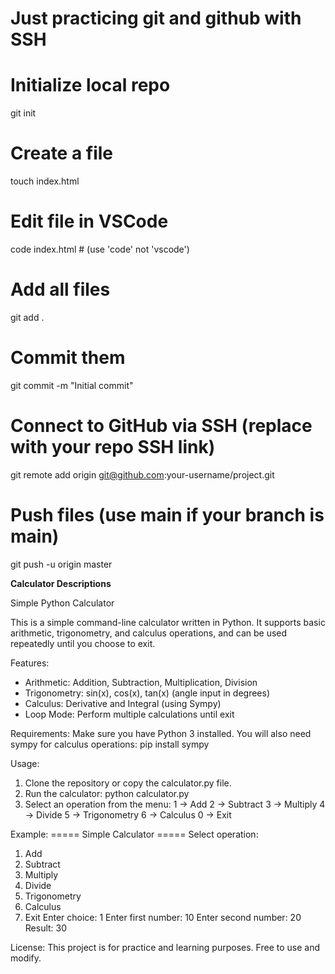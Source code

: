 # Just practicing git and github with SSH

# Initialize local repo
git init

# Create a file
touch index.html

# Edit file in VSCode
code index.html   # (use 'code' not 'vscode')

# Add all files
git add .

# Commit them
git commit -m "Initial commit"

# Connect to GitHub via SSH (replace with your repo SSH link)
git remote add origin git@github.com:your-username/project.git

# Push files (use main if your branch is main)
git push -u origin master




**Calculator Descriptions**

Simple Python Calculator

This is a simple command-line calculator written in Python. It supports basic arithmetic, trigonometry, and calculus operations, and can be used repeatedly until you choose to exit.

Features:
- Arithmetic: Addition, Subtraction, Multiplication, Division
- Trigonometry: sin(x), cos(x), tan(x) (angle input in degrees)
- Calculus: Derivative and Integral (using Sympy)
- Loop Mode: Perform multiple calculations until exit

Requirements:
Make sure you have Python 3 installed.
You will also need sympy for calculus operations:
pip install sympy

Usage:
1. Clone the repository or copy the calculator.py file.
2. Run the calculator:
   python calculator.py
3. Select an operation from the menu:
   1 → Add
   2 → Subtract
   3 → Multiply
   4 → Divide
   5 → Trigonometry
   6 → Calculus
   0 → Exit

Example:
===== Simple Calculator =====
Select operation:
1. Add
2. Subtract
3. Multiply
4. Divide
5. Trigonometry
6. Calculus
0. Exit
Enter choice: 1
Enter first number: 10
Enter second number: 20
Result: 30

License:
This project is for practice and learning purposes. Free to use and modify.

